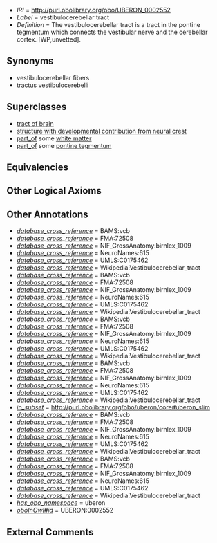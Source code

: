  * *IRI* = http://purl.obolibrary.org/obo/UBERON_0002552
 * *Label* = vestibulocerebellar tract
 * *Definition* = The vestibulocerebellar tract is a tract in the pontine tegmentum which connects the vestibular nerve and the cerebellar cortex. [WP,unvetted].

## Synonyms

 * vestibulocerebellar fibers
 * tractus vestibulocerebelli

## Superclasses

 * [tract of brain](../../UBERON/02/UBERON_0007702.md)
 * [structure with developmental contribution from neural crest](../../UBERON/14/UBERON_0010314.md)
 * [part_of](../../BFO/50/BFO_0000050.md) some [white matter](../../UBERON/16/UBERON_0002316.md)
 * [part_of](../../BFO/50/BFO_0000050.md) some [pontine tegmentum](../../UBERON/23/UBERON_0003023.md)

## Equivalencies


## Other Logical Axioms


## Other Annotations

 * *[database_cross_reference](../../ef/oboInOwl#hasDbXref.md)* = BAMS:vcb
 * *[database_cross_reference](../../ef/oboInOwl#hasDbXref.md)* = FMA:72508
 * *[database_cross_reference](../../ef/oboInOwl#hasDbXref.md)* = NIF_GrossAnatomy:birnlex_1009
 * *[database_cross_reference](../../ef/oboInOwl#hasDbXref.md)* = NeuroNames:615
 * *[database_cross_reference](../../ef/oboInOwl#hasDbXref.md)* = UMLS:C0175462
 * *[database_cross_reference](../../ef/oboInOwl#hasDbXref.md)* = Wikipedia:Vestibulocerebellar_tract
 * *[database_cross_reference](../../ef/oboInOwl#hasDbXref.md)* = BAMS:vcb
 * *[database_cross_reference](../../ef/oboInOwl#hasDbXref.md)* = FMA:72508
 * *[database_cross_reference](../../ef/oboInOwl#hasDbXref.md)* = NIF_GrossAnatomy:birnlex_1009
 * *[database_cross_reference](../../ef/oboInOwl#hasDbXref.md)* = NeuroNames:615
 * *[database_cross_reference](../../ef/oboInOwl#hasDbXref.md)* = UMLS:C0175462
 * *[database_cross_reference](../../ef/oboInOwl#hasDbXref.md)* = Wikipedia:Vestibulocerebellar_tract
 * *[database_cross_reference](../../ef/oboInOwl#hasDbXref.md)* = BAMS:vcb
 * *[database_cross_reference](../../ef/oboInOwl#hasDbXref.md)* = FMA:72508
 * *[database_cross_reference](../../ef/oboInOwl#hasDbXref.md)* = NIF_GrossAnatomy:birnlex_1009
 * *[database_cross_reference](../../ef/oboInOwl#hasDbXref.md)* = NeuroNames:615
 * *[database_cross_reference](../../ef/oboInOwl#hasDbXref.md)* = UMLS:C0175462
 * *[database_cross_reference](../../ef/oboInOwl#hasDbXref.md)* = Wikipedia:Vestibulocerebellar_tract
 * *[database_cross_reference](../../ef/oboInOwl#hasDbXref.md)* = BAMS:vcb
 * *[database_cross_reference](../../ef/oboInOwl#hasDbXref.md)* = FMA:72508
 * *[database_cross_reference](../../ef/oboInOwl#hasDbXref.md)* = NIF_GrossAnatomy:birnlex_1009
 * *[database_cross_reference](../../ef/oboInOwl#hasDbXref.md)* = NeuroNames:615
 * *[database_cross_reference](../../ef/oboInOwl#hasDbXref.md)* = UMLS:C0175462
 * *[database_cross_reference](../../ef/oboInOwl#hasDbXref.md)* = Wikipedia:Vestibulocerebellar_tract
 * *[in_subset](../../et/oboInOwl#inSubset.md)* = http://purl.obolibrary.org/obo/uberon/core#uberon_slim
 * *[database_cross_reference](../../ef/oboInOwl#hasDbXref.md)* = BAMS:vcb
 * *[database_cross_reference](../../ef/oboInOwl#hasDbXref.md)* = FMA:72508
 * *[database_cross_reference](../../ef/oboInOwl#hasDbXref.md)* = NIF_GrossAnatomy:birnlex_1009
 * *[database_cross_reference](../../ef/oboInOwl#hasDbXref.md)* = NeuroNames:615
 * *[database_cross_reference](../../ef/oboInOwl#hasDbXref.md)* = UMLS:C0175462
 * *[database_cross_reference](../../ef/oboInOwl#hasDbXref.md)* = Wikipedia:Vestibulocerebellar_tract
 * *[database_cross_reference](../../ef/oboInOwl#hasDbXref.md)* = BAMS:vcb
 * *[database_cross_reference](../../ef/oboInOwl#hasDbXref.md)* = FMA:72508
 * *[database_cross_reference](../../ef/oboInOwl#hasDbXref.md)* = NIF_GrossAnatomy:birnlex_1009
 * *[database_cross_reference](../../ef/oboInOwl#hasDbXref.md)* = NeuroNames:615
 * *[database_cross_reference](../../ef/oboInOwl#hasDbXref.md)* = UMLS:C0175462
 * *[database_cross_reference](../../ef/oboInOwl#hasDbXref.md)* = Wikipedia:Vestibulocerebellar_tract
 * *[has_obo_namespace](../../ce/oboInOwl#hasOBONamespace.md)* = uberon
 * *[oboInOwl#id](../../id/oboInOwl#id.md)* = UBERON:0002552

## External Comments

